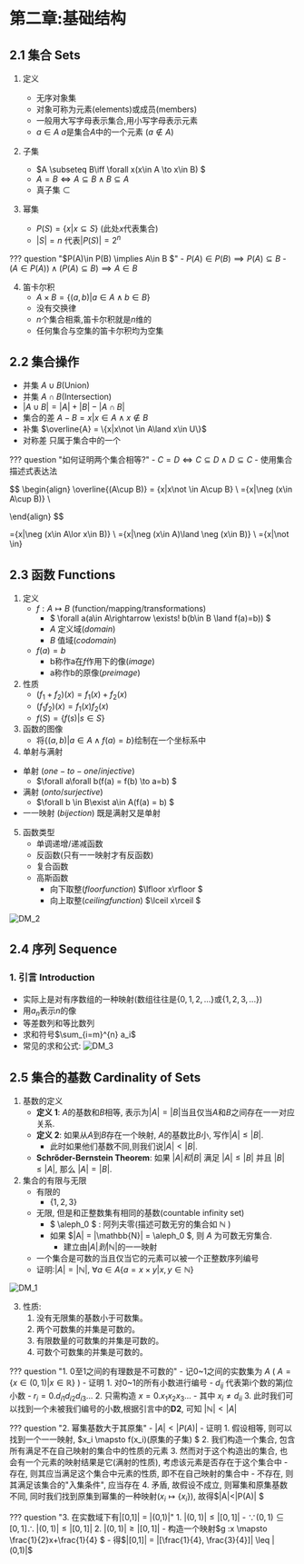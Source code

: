 # **第二章:基础结构** 
## **2.1 集合 Sets**
1. 定义
    - 无序对象集
    - 对象可称为元素(elements)或成员(members)
    - 一般用大写字母表示集合,用小写字母表示元素
    - $a\in A$ $a$是集合$A$中的一个元素 ($a\not \in A$)
2. 子集
    - $A \subseteq B\iff \forall x(x\in A \to x\in B) $
    - $A = B \iff A \subseteq B\land B \subseteq A$
    - 真子集 $\subset$

3. 幂集
    - $P(S) = \{x|x\subseteq S\}$ (此处$x$代表集合)
    - $|S|= n$ 代表$|P(S)| = 2^n$

??? question "$P(A)\in P(B) \implies A\in B $"
    - $P(A)\in P(B) \implies P(A)\subseteq B$
    - $(A\in P(A))\land (P(A)\subseteq B) \implies A\in B$

4. 笛卡尔积 
    - $A\times B = \{(a,b)|a\in A\land b\in B\}$
    - 没有交换律
    - $n$个集合相乘,笛卡尔积就是$n$维的
    - 任何集合与空集的笛卡尔积均为空集

## **2.2 集合操作**
- 并集 $A\cup B$(Union)
- 并集 $A\cap B$(Intersection)
- $|A\cup B| = |A| + |B| - |A\cap B|$
- 集合的差 $A-B = {x|x\in A\land x\not \in B}$
- 补集 $\overline{A} = \{x|x\not \in A\land x\in U\}$
- 对称差 只属于集合中的一个

??? question "如何证明两个集合相等?"
    - $C=D \iff C\subseteq D \land D\subseteq C$
    - 使用集合描述式表达法
    
$$
\begin{align}
\overline{(A\cup B)} = \{x|x\not \in A\cup B\} \\
=\{x|\neg (x\in A\cup B)\} \\

\end{align}
$$

=\{x|\neg (x\in A\lor x\in B)\} \\
=\{x|\neg (x\in A)\land \neg (x\in B)\} \\
=\{x|\not \in}

## **2.3 函数 Functions**
1. 定义
    - $f:A \mapsto B$ (function/mapping/transformations)
        - $ \forall a(a\in A\rightarrow \exists! b(b\in B \land f(a)=b)) $
        - $A$ 定义域($domain$)
        - $B$ 值域($codomain$)
    - $f(a)= b$
        - b称作a在$f$作用下的像($image$)
        - a称作b的原像($preimage$)
2. 性质
    - $(f_1 + f_2)(x) = f_1(x)+f_2(x)$
    - $(f_1f_2)(x) = f_1(x)f_2(x)$
    - $f(S) = \{ f(s)| s\in S\}$
3. 函数的图像
    - 将$\{(a,b)|a\in A \land f(a) = b \}$绘制在一个坐标系中
4. 单射与满射 
- 单射 ($one-to-one/injective$)
    - $\forall a\forall b(f(a) = f(b) \to a=b) $
- 满射 ($onto/surjective$)
    - $\forall b \in B\exist a\in A(f(a) = b) $
- 一一映射 ($bijection$) 既是满射又是单射
5. 函数类型 
    - 单调递增/递减函数
    - 反函数(只有一一映射才有反函数)
    - 复合函数
    - 高斯函数 
        - 向下取整($floor function$) $\lfloor x\rfloor $
        - 向上取整($ceiling function$) $\lceil x\rceil $

![DM_2](./DM_2.png)

## **2.4 序列 Sequence**
### 1. 引言 Introduction
- 实际上是对有序数组的一种映射(数组往往是$\{0, 1, 2,...\}$或$\{1,2,3,...\}$)
- 用$a_n$表示$n$的像
- 等差数列和等比数列
- 求和符号$\sum_{i=m}^{n} a_i$
- 常见的求和公式:
![DM_3](DM_3.png)


## **2.5 集合的基数 Cardinality of Sets**
1. 基数的定义
    - **定义 1**: $A$的基数和$B$相等, 表示为$|A|=|B|$当且仅当$A$和$B$之间存在一一对应关系. 
    - **定义 2**: 如果从$A$到$B$存在一个映射, $A$的基数比$B$小, 写作$|A| \leq |B|$.
        - 此时如果他们基数不同,则我们说$|A| < |B|$. 
    - **Schrőder-Bernstein Theorem**: 如果 $|A| 和 |B|$ 满足  $|A| \leq |B|$ 并且 $|B| \leq |A|$, 那么 $|A| = |B|$.
2. 集合的有限与无限
    - 有限的
        - $\{1,2,3\}$
    - 无限, 但是和正整数集有相同的基数(countable infinity set)
        - $ \aleph_0 $ : 阿列夫零(描述可数无穷的集合如 $\mathbb{N}$ )
        - 如果 $|A| = |\mathbb{N}| = \aleph_0 $, 则 $A$ 为可数无穷集合. 
            - 建立由$|A| 到 |\mathbb{N}|$的一一映射
    - 一个集合是可数的当且仅当它的元素可以被一个正整数序列编号
    - 证明:$|A| = |\mathbb{N}|,\ \forall a\in A\{a = x\times y|x,y \in \mathbb{N}\}$

![DM_1](DM_1.png)

3. 性质:
    1. 没有无限集的基数小于可数集。
    2. 两个可数集的并集是可数的。
    3. 有限数量的可数集的并集是可数的。
    4. 可数个可数集的并集是可数的。

??? question "1. 0至1之间的有理数是不可数的"
    - 记0~1之间的实数集为 $A$ ( $A = \{ x \in (0,1) | x \in \mathbb{R} \}$ )
    - 证明
        1. 对0~1的所有小数进行编号 
            - $d_{ij}$ 代表第i个数的第j位小数 
            - $r_i = 0.d_{i1}d_{i2}d_{i3}...$ 
        2. 只需构造 $x = 0.x_1x_2x_3...$
            - 其中 $x_i \neq d_{ii}$
        3. 此时我们可以找到一个未被我们编号的小数,根据引言中的**D2**, 可知 $|\mathbb{N}| < |A|$

??? question "2. 幂集基数大于其原集"
    - $|A|<|P(A)|$
    - 证明
        1. 假设相等, 则可以找到一个一一映射, $x_i \mapsto f(x_i)(原集的子集) $
        2. 我们构造一个集合, 包含所有满足不在自己映射的集合中的性质的元素
        3. 然而对于这个构造出的集合, 也会有一个元素的映射结果是它(满射的性质), 考虑该元素是否存在于这个集合中
            - 存在, 则其应当满足这个集合中元素的性质, 即不在自己映射的集合中
            - 不存在, 则其满足该集合的"入集条件", 应当存在
        4. 矛盾, 故假设不成立, 则幂集和原集基数不同, 同时我们找到原集到幂集的一种映射($x_i \mapsto \{x_i\}$), 故得$|A|<|P(A)| $

??? question "3. 在实数域下有|[0,1]| = |(0,1)|"
    1. $|(0,1)| \leq |[0,1]|$
        - $\because (0,1) \subseteq [0,1] \therefore |(0,1)| \leq |[0,1]|$ 
    2. $|(0,1)| \geq |[0,1]|$
        - 构造一个映射$g :x \mapsto \frac{1}{2}x+\frac{1}{4} $
        - 得$|[0,1]| = |[\frac{1}{4}, \frac{3}{4}]| \leq |(0,1)|$







